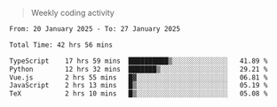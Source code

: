 > Weekly coding activity
<!--START_SECTION:waka-->

```txt
From: 20 January 2025 - To: 27 January 2025

Total Time: 42 hrs 56 mins

TypeScript    17 hrs 59 mins  ██████████▒░░░░░░░░░░░░░░   41.89 %
Python        12 hrs 32 mins  ███████▒░░░░░░░░░░░░░░░░░   29.21 %
Vue.js        2 hrs 55 mins   █▓░░░░░░░░░░░░░░░░░░░░░░░   06.81 %
JavaScript    2 hrs 13 mins   █▒░░░░░░░░░░░░░░░░░░░░░░░   05.19 %
TeX           2 hrs 10 mins   █▒░░░░░░░░░░░░░░░░░░░░░░░   05.08 %
```

<!--END_SECTION:waka-->
